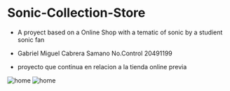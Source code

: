 # Sonic-Collection-Store
- A proyect based on a Online Shop with a tematic of sonic by a studient sonic fan
 
- Gabriel Miguel Cabrera Samano No.Control 20491199
- proyecto que continua en relacion a la tienda online previa

![home](home.png)
<img src="home.png" alt="home" />
